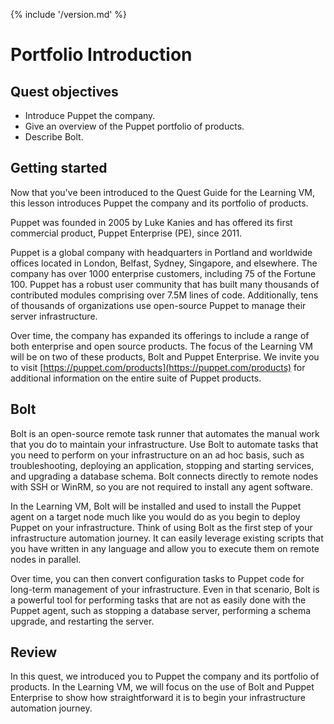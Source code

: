 {% include '/version.md' %}

# Portfolio Introduction

## Quest objectives

- Introduce Puppet the company.
- Give an overview of the Puppet portfolio of products.
- Describe Bolt.

## Getting started

Now that you've been introduced to the Quest Guide for the Learning VM, this
lesson introduces Puppet the company and its portfolio of products.

Puppet was founded in 2005 by Luke Kanies and has offered its first commercial
product, Puppet Enterprise (PE), since 2011.

Puppet is a global company with headquarters in Portland and worldwide offices
located in London, Belfast, Sydney, Singapore, and elsewhere. The company has over
1000 enterprise customers, including 75 of the Fortune 100. Puppet has a robust
user community that has built many thousands of contributed modules comprising
over 7.5M lines of code. Additionally, tens of thousands of organizations use
open-source Puppet to manage their server infrastructure.

Over time, the company has expanded its offerings to include a range of both enterprise and open source products. The focus of the Learning VM will be on two of these products, Bolt and Puppet Enterprise. We
invite you to visit [https://puppet.com/products](https://puppet.com/products)
for additional information on the entire suite of Puppet products.

## Bolt

Bolt is an open-source remote task runner that automates the manual work that you do
to maintain your infrastructure. Use Bolt to automate tasks that you need to
perform on your infrastructure on an ad hoc basis, such as troubleshooting,
deploying an application, stopping and starting services, and upgrading a
database schema. Bolt connects directly to remote nodes with SSH or WinRM, so
you are not required to install any agent software.

In the Learning VM, Bolt will be installed and used to install the Puppet agent
on a target node much like you would do as you begin to deploy Puppet on your
infrastructure. Think of using Bolt as the first step of your infrastructure
automation journey. It can easily leverage existing scripts that you have
written in any language and allow you to execute them on remote nodes in
parallel.

Over time, you can then convert configuration tasks to Puppet code
for long-term management of your infrastructure. Even in that scenario, Bolt
is a powerful tool for performing tasks that are not as easily done with the
Puppet agent, such as stopping a database server, performing a schema upgrade,
and restarting the server.

## Review

In this quest, we introduced you to Puppet the company and its portfolio of
products. In the Learning VM, we will focus on the use of Bolt and
Puppet Enterprise to show how straightforward it is to begin your
infrastructure automation journey.
